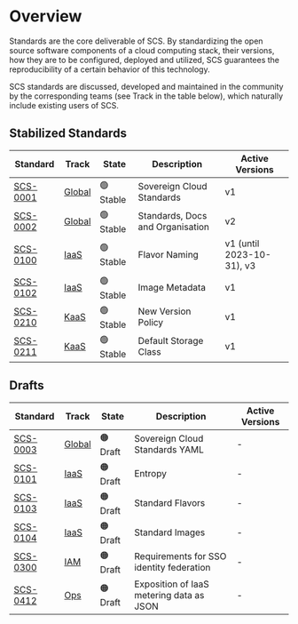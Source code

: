 # Overview

Standards are the core deliverable of SCS. By standardizing the open source software components of a cloud computing stack, their versions, how they are to be configured, deployed and utilized, SCS guarantees the reproducibility of a certain behavior of this technology.

SCS standards are discussed, developed and maintained in the community by the corresponding teams (see Track in the table below), which naturally include existing users of SCS.

## Stabilized Standards

| Standard                               | Track                       | State     | Description                      | Active Versions           |
| -------------------------------------- | --------------------------- | --------- | -------------------------------- | ------------------------- |
| [SCS-0001](/standards/global/scs-0001) | [Global](/standards/global) | 🟢 Stable | Sovereign Cloud Standards        | v1                        |
| [SCS-0002](/standards/global/scs-0002) | [Global](/standards/global) | 🟢 Stable | Standards, Docs and Organisation | v2                        |
| [SCS-0100](/standards/iaas/scs-0100)   | [IaaS](/standards/iaas)     | 🟢 Stable | Flavor Naming                    | v1 (until 2023-10-31), v3 |
| [SCS-0102](/standards/iaas/scs-0102)   | [IaaS](/standards/iaas)     | 🟢 Stable | Image Metadata                   | v1                        |
| [SCS-0210](/standards/kaas/scs-0210)   | [KaaS](/standards/kaas)     | 🟢 Stable | New Version Policy               | v1                        |
| [SCS-0211](/standards/kaas/scs-0211)   | [KaaS](/standards/kaas)     | 🟢 Stable | Default Storage Class            | v1                        |

## Drafts

| Standard                               | Track                       | State    | Description                              | Active Versions |
| -------------------------------------- | --------------------------- | -------- | ---------------------------------------- | --------------- |
| [SCS-0003](/standards/global/scs-0003) | [Global](/standards/global) | 🟠 Draft | Sovereign Cloud Standards YAML           | -               |
| [SCS-0101](/standards/iaas/scs-0101)   | [IaaS](/standards/iaas)     | 🟠 Draft | Entropy                                  | -               |
| [SCS-0103](/standards/iaas/scs-0103)   | [IaaS](/standards/iaas)     | 🟠 Draft | Standard Flavors                         | -               |
| [SCS-0104](/standards/iaas/scs-0104)   | [IaaS](/standards/iaas)     | 🟠 Draft | Standard Images                          | -               |
| [SCS-0300](/standards/iam/scs-0300)    | [IAM](/standards/iam)       | 🟠 Draft | Requirements for SSO identity federation | -               |
| [SCS-0412](/standards/ops/scs-0412)    | [Ops](/standards/ops)       | 🟠 Draft | Exposition of IaaS metering data as JSON | -               |
